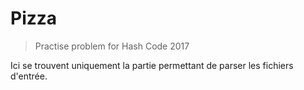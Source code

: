 # Pizza

> Practise problem for Hash Code 2017

Ici se trouvent uniquement la partie permettant de parser les fichiers d'entrée.
